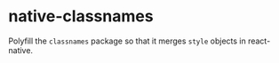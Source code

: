 # native-classnames

Polyfill the `classnames` package so that it merges `style` objects in react-native.


